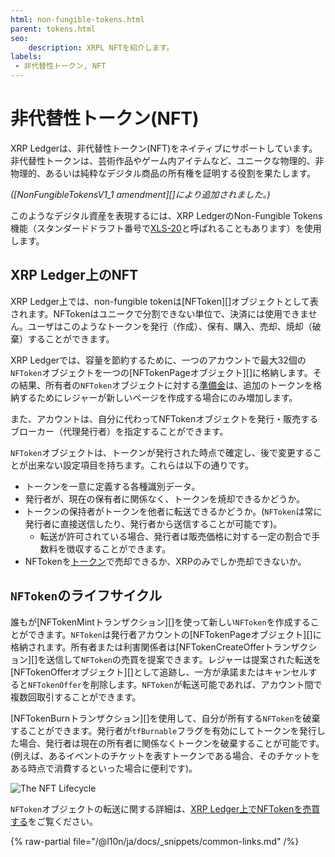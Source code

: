 ```yaml
---
html: non-fungible-tokens.html
parent: tokens.html
seo:
    description: XRPL NFTを紹介します。
labels:
 - 非代替性トークン, NFT
---
```


# 非代替性トークン(NFT)

XRP Ledgerは、非代替性トークン(NFT)をネイティブにサポートしています。 非代替性トークンは、芸術作品やゲーム内アイテムなど、ユニークな物理的、非物理的、あるいは純粋なデジタル商品の所有権を証明する役割を果たします。

_([NonFungibleTokensV1_1 amendment][]により追加されました。)_

このようなデジタル資産を表現するには、XRP LedgerのNon-Fungible Tokens機能（スタンダードドラフト番号で[XLS-20](https://github.com/XRPLF/XRPL-Standards/discussions/46)と呼ばれることもあります）を使用します。

## XRP Ledger上のNFT

XRP Ledger上では、non-fungible tokenは[NFToken][]オブジェクトとして表されます。NFTokenはユニークで分割できない単位で、決済には使用できません。ユーザはこのようなトークンを発行（作成）、保有、購入、売却、焼却（破棄）することができます。

XRP Ledgerでは、容量を節約するために、一つのアカウントで最大32個の`NFToken`オブジェクトを一つの[NFTokenPageオブジェクト][]に格納します。その結果、所有者の`NFToken`オブジェクトに対する[準備金](../../accounts/reserves.md)は、追加のトークンを格納するためにレジャーが新しいページを作成する場合にのみ増加します。

また、アカウントは、自分に代わってNFTokenオブジェクトを発行・販売するブローカー（代理発行者）を指定することができます。

`NFToken`オブジェクトは、トークンが発行された時点で確定し、後で変更することが出来ない設定項目を持ちます。これらは以下の通りです。

- トークンを一意に定義する各種識別データ。
- 発行者が、現在の保有者に関係なく、トークンを焼却できるかどうか。
- トークンの保持者がトークンを他者に転送できるかどうか。(`NFToken`は常に発行者に直接送信したり、発行者から送信することが可能です)。
    - 転送が許可されている場合、発行者は販売価格に対する一定の割合で手数料を徴収することができます。
- NFTokenを[トークン](../index.md)で売却できるか、XRPのみでしか売却できないか。

## `NFToken`のライフサイクル

誰もが[NFTokenMintトランザクション][]を使って新しい`NFToken`を作成することができます。`NFToken`は発行者アカウントの[NFTokenPageオブジェクト][]に格納されます。所有者または利害関係者は[NFTokenCreateOfferトランザクション][]を送信して`NFToken`の売買を提案できます。レジャーは提案された転送を[NFTokenOfferオブジェクト][]として追跡し、一方が承諾またはキャンセルすると`NFTokenOffer`を削除します。`NFToken`が転送可能であれば、アカウント間で複数回取引することができます。

[NFTokenBurnトランザクション][]を使用して、自分が所有する`NFToken`を破棄することができます。発行者が`tfBurnable`フラグを有効にしてトークンを発行した場合、発行者は現在の所有者に関係なくトークンを破棄することが可能です。(例えば、あるイベントのチケットを表すトークンである場合、そのチケットをある時点で消費するといった場合に便利です)。

![The NFT Lifecycle](/docs/img/nft-lifecycle.png "NFT Lifecycle Image")

`NFToken`オブジェクトの転送に関する詳細は、[XRP Ledger上でNFTokenを売買する](trading.md)をご覧ください。

{% raw-partial file="/@l10n/ja/docs/_snippets/common-links.md" /%}
